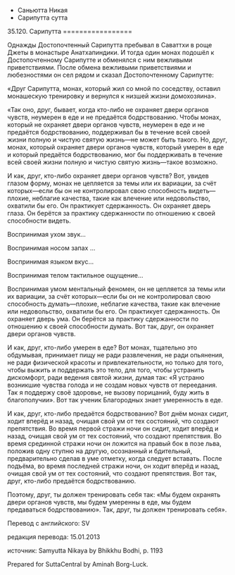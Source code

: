 









* Саньютта Никая
* Сарипутта сутта


35\.120\. Сарипутта
\=\=\=\=\=\=\=\=\=\=\=\=\=\=\=\=\=



Однажды Достопочтенный Сарипутта пребывал в Саваттхи в роще Джеты в монастыре Анатхапиндики\. И тогда один монах подошёл к Достопочтенному Сарипутте и обменялся с ним вежливыми приветствиями\. После обмена вежливыми приветствиями и любезностями он сел рядом и сказал Достопочтенному Сарипутте:


«Друг Сарипутта, монах, который жил со мной по соседству, оставил монашескую тренировку и вернулся к низшей жизни домохозяина»\.


«Так оно, друг, бывает, когда кто\-либо не охраняет двери органов чувств, неумерен в еде и не предаётся бодрствованию\. Чтобы монах, который не охраняет двери органов чувств, неумерен в еде и не предаётся бодрствованию, поддерживал бы в течение всей своей жизни полную и чистую святую жизнь—не может быть такого\. Но, друг, монах, который охраняет двери органов чувств, который умерен в еде и который предаётся бодрствованию, мог бы поддерживать в течение всей своей жизни полную и чистую святую жизнь—такое возможно\.


И как, друг, кто\-либо охраняет двери органов чувств? Вот, увидев глазом форму, монах не цепляется за темы или их вариации, за счёт которых—если бы он не контролировал свою способность видеть—плохие, неблагие качества, такие как влечение или недовольство, охватили бы его\. Он практикует сдержанность\. Он охраняет дверь глаза\. Он берётся за практику сдержанности по отношению к своей способности видеть\.


Воспринимая ухом звук…


Воспринимая носом запах …


Воспринимая языком вкус…


Воспринимая телом тактильное ощущение…


Воспринимая умом ментальный феномен, он не цепляется за темы или их вариации, за счёт которых—если бы он не контролировал свою способность думать—плохие, неблагие качества, такие как влечение или недовольство, охватили бы его\. Он практикует сдержанность\. Он охраняет дверь ума\. Он берётся за практику сдержанности по отношению к своей способности думать\. Вот так, друг, он охраняет двери органов чувств\.


И как, друг, кто\-либо умерен в еде? Вот монах, тщательно это обдумывая, принимает пищу не ради развлечения, не ради опьянения, не ради физической красоты и привлекательности, но только для того, чтобы выжить и поддержать это тело, для того, чтобы устранить дискомфорт, ради ведения святой жизни, думая так: «Я устраню возникшие чувства голода и не создам новых чувств от переедания\. Так я поддержу своё здоровье, не вызову порицаний, буду жить в благополучии»\. Вот так ученик Благородных знает умеренность в еде\.


И как, друг, кто\-либо предаётся бодрствованию? Вот днём монах сидит, ходит вперёд и назад, очищая свой ум от тех состояний, что создают препятствия\. Во время первой стражи ночи он сидит, ходит вперёд и назад, очищая свой ум от тех состояний, что создают препятствия\. Во время срединной стражи ночи он ложится на правый бок в позе льва, положив одну ступню на другую, осознанный и бдительный, предварительно сделав в уме отметку, когда следует вставать\. После подъёма, во время последней стражи ночи, он ходит вперёд и назад, очищая свой ум от тех состояний, что создают препятствия\. Вот так, друг, кто\-либо предаётся бодрствованию\.


Поэтому, друг, ты должен тренировать себя так: «Мы будем охранять двери органов чувств, мы будем умеренны в еде, мы будем предаваться бодрствованию»\. Так, друг, ты должен тренировать себя»\.



Перевод с английского: SV


редакция перевода: 15\.01\.2013


источник: Samyutta Nikaya by Bhikkhu Bodhi, p\. 1193


Prepared for SuttaCentral by Aminah Borg\-Luck\.






